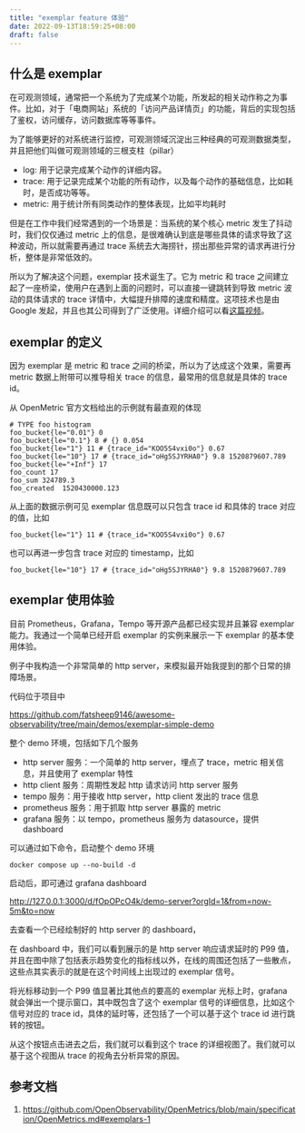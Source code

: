 ```yaml
---
title: "exemplar feature 体验"
date: 2022-09-13T18:59:25+08:00
draft: false 
---
```


## 什么是 exemplar

在可观测领域，通常把一个系统为了完成某个功能，所发起的相关动作称之为事件。比如，对于「电商网站」系统的「访问产品详情页」的功能，背后的实现包括了鉴权，访问缓存，访问数据库等等事件。

为了能够更好的对系统进行监控，可观测领域沉淀出三种经典的可观测数据类型，并且把他们叫做可观测领域的三根支柱（pillar）

- log: 用于记录完成某个动作的详细内容。
- trace: 用于记录完成某个功能的所有动作，以及每个动作的基础信息，比如耗时，是否成功等等。
- metric: 用于统计所有同类动作的整体表现，比如平均耗时

但是在工作中我们经常遇到的一个场景是：当系统的某个核心 metric 发生了抖动时，我们仅仅通过 metric 上的信息，是很难确认到底是哪些具体的请求导致了这种波动，所以就需要再通过 trace 系统去大海捞针，捞出那些异常的请求再进行分析，整体是非常低效的。

所以为了解决这个问题，exemplar 技术诞生了。它为 metric 和 trace 之间建立起了一座桥梁，使用户在遇到上面的问题时，可以直接一键跳转到导致 metric 波动的具体请求的 trace 详情中，大幅提升排障的速度和精度。这项技术也是由 Google 发起，并且也其公司得到了广泛使用。详细介绍可以看[这篇视频](https://www.youtube.com/watch?t=1644&v=TzFjweKACMY&feature=youtu.be)。

## exemplar 的定义

因为 exemplar 是 metric 和 trace 之间的桥梁，所以为了达成这个效果，需要再 metric 数据上附带可以推导相关 trace 的信息，最常用的信息就是具体的 trace id。

从 OpenMetric 官方文档给出的示例就有最直观的体现

```
# TYPE foo histogram
foo_bucket{le="0.01"} 0
foo_bucket{le="0.1"} 8 # {} 0.054
foo_bucket{le="1"} 11 # {trace_id="KOO5S4vxi0o"} 0.67
foo_bucket{le="10"} 17 # {trace_id="oHg5SJYRHA0"} 9.8 1520879607.789
foo_bucket{le="+Inf"} 17
foo_count 17
foo_sum 324789.3
foo_created  1520430000.123
```

从上面的数据示例可见 exemplar 信息既可以只包含 trace id 和具体的 trace 对应的值，比如
```
foo_bucket{le="1"} 11 # {trace_id="KOO5S4vxi0o"} 0.67
```

也可以再进一步包含 trace 对应的 timestamp，比如
```
foo_bucket{le="10"} 17 # {trace_id="oHg5SJYRHA0"} 9.8 1520879607.789
```

## exemplar 使用体验

目前 Prometheus，Grafana，Tempo 等开源产品都已经实现并且兼容 exemplar 能力。我通过一个简单已经开启 exemplar 的实例来展示一下 exemplar 的基本使用体验。

例子中我构造一个非常简单的 http server，来模拟最开始我提到的那个日常的排障场景。

代码位于项目中

https://github.com/fatsheep9146/awesome-observability/tree/main/demos/exemplar-simple-demo

整个 demo 环境，包括如下几个服务

- http server 服务：一个简单的 http server，埋点了 trace，metric 相关信息，并且使用了 exemplar 特性
- http client 服务：周期性发起 http 请求访问 http server 服务
- tempo 服务：用于接收 http server，http client 发出的 trace 信息
- prometheus 服务：用于抓取 http server 暴露的 metric
- grafana 服务：以 tempo，prometheus 服务为 datasource，提供 dashboard

可以通过如下命令，启动整个 demo 环境

```
docker compose up --no-build -d
```

启动后，即可通过 grafana dashboard 

http://127.0.0.1:3000/d/fOpOPcO4k/demo-server?orgId=1&from=now-5m&to=now

去查看一个已经绘制好的 http server 的 dashboard，

<!-- ![dashboard](./demo-server-dashboard.jpg) -->

在 dashboard 中，我们可以看到展示的是 http server 响应请求延时的 P99 值，并且在图中除了包括表示趋势变化的指标线以外，在线的周围还包括了一些散点，这些点其实表示的就是在这个时间线上出现过的 exemplar 信号。

将光标移动到一个 P99 值显著比其他点的要高的 exemplar 光标上时，grafana 就会弹出一个提示窗口，其中既包含了这个 exemplar 信号的详细信息，比如这个信号对应的 trace id，具体的延时等，还包括了一个可以基于这个 trace id 进行跳转的按钮。

<!-- ![dashboard](./exemplar-basic-info.jpg) -->

从这个按钮点击进去之后，我们就可以看到这个 trace 的详细视图了。我们就可以基于这个视图从 trace 的视角去分析异常的原因。

<!-- ![dashboard](./tempo-dashboard.jpg) -->

## 参考文档

1. https://github.com/OpenObservability/OpenMetrics/blob/main/specification/OpenMetrics.md#exemplars-1


